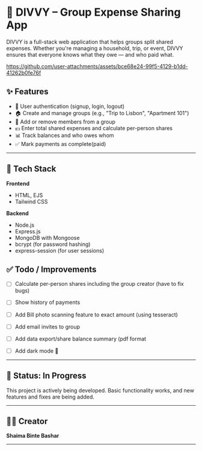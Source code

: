 # 💸 DIVVY – Group Expense Sharing App

DIVVY is a full-stack web application that helps groups split shared expenses. Whether you're managing a household, trip, or event, DIVVY ensures that everyone knows what they owe — and who paid what.




https://github.com/user-attachments/assets/bce68e24-99f5-4129-b1dd-41262b0fe76f


## ✨ Features

- 🔐 User authentication (signup, login, logout)
- 🏠 Create and manage groups (e.g., "Trip to Lisbon", "Apartment 101")
- 👥 Add or remove members from a group
- 💵 Enter total shared expenses and calculate per-person shares
- 📊 Track balances and who owes whom
- ✅ Mark payments as complete(paid)

---

## 🚀 Tech Stack

**Frontend**
- HTML, EJS
- Tailwind CSS

**Backend**
- Node.js
- Express.js
- MongoDB with Mongoose
- bcrypt (for password hashing)
- express-session (for user sessions)


## ✅ Todo / Improvements

- [ ] Calculate per-person shares including the group creator (have to fix bugs) 
- [ ] Show history of payments
- [ ] Add Bill photo scanning feature to exact amount (using tesseract)
- [ ] Add email invites to group
- [ ] Add data export/share balance summary (pdf format  
- [ ] Add dark mode 🌙  


---

## 🚧 Status: In Progress

This project is actively being developed. Basic functionality works, and new features and fixes are being added.

---

## 👩‍💻 Creator

**Shaima Binte Bashar**  

---
